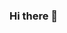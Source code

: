 ### Hi there 👋

<!--
**Koaste/koaste** is a ✨ _special_ ✨ repository because its `README.md` (this file) appears on your GitHub profile.

Here are some ideas to get you started:

- 🔭 I’m currently working on ways to fight against bot scalping for objects that are out there!
- 🌱 I’m currently learning GoLang, web3/blockchain, how to code on the highest level :D
- 👯 I’m looking to collaborate on ...
- 🤔 I’m looking for help with ...
- 💬 Ask me about my journey from Civil Engineering to Software!
- 📫 How to reach me: LinkedIn, Email, even Instagram! 
- 😄 Pronouns: ...
- ⚡ Fun fact: ...
-->
